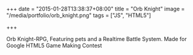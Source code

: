 +++
date = "2015-01-28T13:38:37+08:00"
title = "Orb Knight"
image = "/media/portfolio/orb_knight.png"
tags = ["JS", "HTML5"]

+++

Orb Knight-RPG, Featuring pets and a Realtime Battle System. Made for Google HTML5 Game Making Contest

